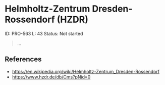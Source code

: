 # Helmholtz-Zentrum Dresden-Rossendorf (HZDR)

ID: PRO-563
L: 43
Status: Not started

> …
> 

## References

- https://en.wikipedia.org/wiki/Helmholtz-Zentrum_Dresden-Rossendorf
- https://www.hzdr.de/db/Cms?pNid=0